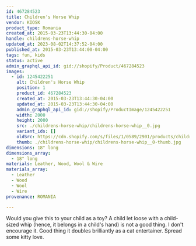 ```yaml
---
id: 467284523
title: Children's Horse Whip
vendor: KIOSK
product_type: Romania
created_at: 2015-03-23T13:44:30-04:00
handle: childrens-horse-whip
updated_at: 2023-08-02T14:37:52-04:00
published_at: 2015-03-23T13:44:00-04:00
tags: fun, kids
status: active
admin_graphql_api_id: gid://shopify/Product/467284523
images:
  - id: 1245422251
    alt: Children's Horse Whip
    position: 1
    product_id: 467284523
    created_at: 2015-03-23T13:44:30-04:00
    updated_at: 2015-03-23T13:44:30-04:00
    admin_graphql_api_id: gid://shopify/ProductImage/1245422251
    width: 2000
    height: 2000
    src: ./childrens-horse-whip/childrens-horse-whip__0.jpg
    variant_ids: []
    oldSrc: https://cdn.shopify.com/s/files/1/0589/2901/products/childrens_horse_whip.jpeg?v=1427132670
    thumb: ./childrens-horse-whip/childrens-horse-whip__0-thumb.jpg
dimensions: 18" long
dimensions_array:
  - 18" long
materials: Leather, Wood, Wool & Wire
materials_array:
  - Leather
  - Wood
  - Wool
  - Wire
provenance: ROMANIA

---
```


Would you give this to your child as a toy? A child let loose with a child-sized whip (hence, it belongs in a child's hand) is not a good thing. I don't encourage it. Good thing it doubles brilliantly as a cat entertainer. Spread some kitty love.